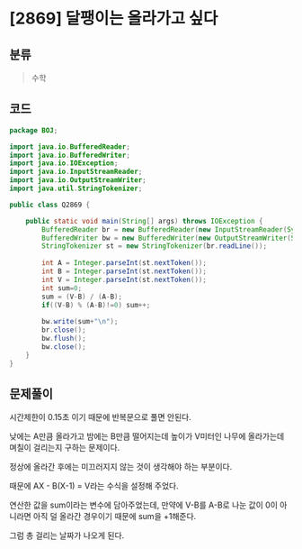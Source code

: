 # [2869] 달팽이는 올라가고 싶다

## 분류
> 수학

## 코드
```java
package BOJ;

import java.io.BufferedReader;
import java.io.BufferedWriter;
import java.io.IOException;
import java.io.InputStreamReader;
import java.io.OutputStreamWriter;
import java.util.StringTokenizer;

public class Q2869 {

	public static void main(String[] args) throws IOException {
		BufferedReader br = new BufferedReader(new InputStreamReader(System.in));
		BufferedWriter bw = new BufferedWriter(new OutputStreamWriter(System.out));
		StringTokenizer st = new StringTokenizer(br.readLine());
		
		int A = Integer.parseInt(st.nextToken());
		int B = Integer.parseInt(st.nextToken());
		int V = Integer.parseInt(st.nextToken());
		int sum=0;
		sum = (V-B) / (A-B);
		if((V-B) % (A-B)!=0) sum++;
		
		bw.write(sum+"\n");
		br.close();
		bw.flush();
		bw.close();
	}
}

```

## 문제풀이

시간제한이 0.15초 이기 때문에 반복문으로 풀면 안된다.

낮에는 A만큼 올라가고 밤에는 B만큼 떨어지는데 높이가 V미터인 나무에 올라가는데 며칠이 걸리는지 구하는 문제이다.

정상에 올라간 후에는 미끄러지지 않는 것이 생각해야 하는 부분이다.

때문에 AX - B(X-1) = V라는 수식을 설정해 주었다. 

연산한 값을 sum이라는 변수에 담아주었는데, 만약에 V-B를 A-B로 나눈 값이 0이 아니라면 아직 덜 올라간 경우이기 때문에 sum을 +1해준다.

그럼 총 걸리는 날짜가 나오게 된다.